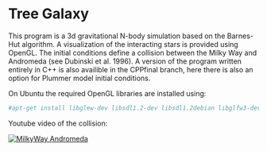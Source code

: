 # Tree Galaxy

This program is a 3d gravitational N-body simulation based on the Barnes-Hut algorithm. A visualization of the interacting stars is provided using OpenGL. The initial conditions define a collision between the Milky Way and Andromeda (see Dubinski et al. 1996). A version of the program written entirely in C++ is also availible in the CPPfinal branch, here there is also an option for Plummer model initial conditions.

On Ubuntu the required OpenGL libraries are installed using: 

``` sh
#apt-get install libglew-dev libsdl1.2-dev libsdl1.2debian libglfw3-dev 
```

Youtube video of the collision:

[![MilkyWay Andromeda](http://img.youtube.com/vi/krDjG6RHr10/0.jpg)](http://www.youtube.com/watch?v=krDjG6RHr10)
